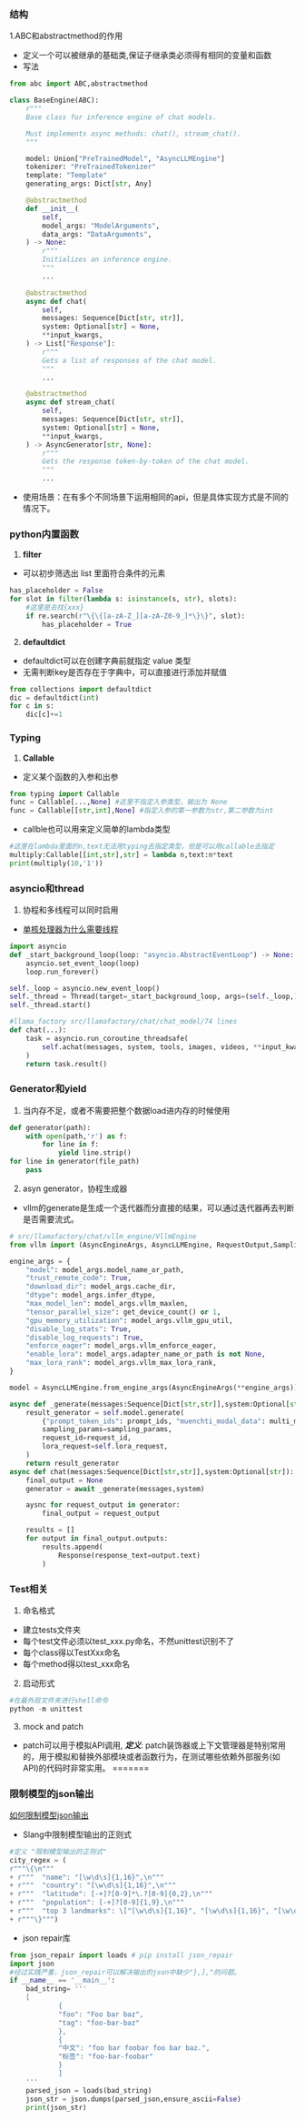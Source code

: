 ### 结构
1.ABC和abstractmethod的作用
- 定义一个可以被继承的基础类,保证子继承类必须得有相同的变量和函数
- 写法
```python 
from abc import ABC,abstractmethod

class BaseEngine(ABC):
    r"""
    Base class for inference engine of chat models.

    Must implements async methods: chat(), stream_chat().
    """

    model: Union["PreTrainedModel", "AsyncLLMEngine"]
    tokenizer: "PreTrainedTokenizer"
    template: "Template"
    generating_args: Dict[str, Any]

    @abstractmethod
    def __init__(
        self,
        model_args: "ModelArguments",
        data_args: "DataArguments",
    ) -> None:
        r"""
        Initializes an inference engine.
        """
        ...

    @abstractmethod
    async def chat(
        self,
        messages: Sequence[Dict[str, str]],
        system: Optional[str] = None,
        **input_kwargs,
    ) -> List["Response"]:
        r"""
        Gets a list of responses of the chat model.
        """
        ...

    @abstractmethod
    async def stream_chat(
        self,
        messages: Sequence[Dict[str, str]],
        system: Optional[str] = None,
        **input_kwargs,
    ) -> AsyncGenerator[str, None]:
        r"""
        Gets the response token-by-token of the chat model.
        """
        ...
```
- 使用场景：在有多个不同场景下运用相同的api，但是具体实现方式是不同的情况下。


### python内置函数
1. **filter**
- 可以初步筛选出 list 里面符合条件的元素
```python
has_placeholder = False
for slot in filter(lambda s: isinstance(s, str), slots):
    #这里是去找{xxx}
    if re.search(r"\{\{[a-zA-Z_][a-zA-Z0-9_]*\}\}", slot):
        has_placeholder = True
```
2. **defaultdict**
- defaultdict可以在创建字典前就指定 value 类型
- 无需判断key是否存在于字典中，可以直接进行添加并赋值
```python
from collections import defaultdict
dic = defaultdict(int)
for c in s:
    dic[c]+=1
```
### Typing
1. **Callable**
- 定义某个函数的入参和出参
```python
from typing import Callable
func = Callable[...,None] #这里不指定入参类型，输出为 None
func = Callable[[str,int],None] #指定入参的第一参数为str,第二参数为int
```
- callble也可以用来定义简单的lambda类型
```python
#这里在lambda里面的n,text无法用typing去指定类型，但是可以用callable去指定
multiply:Callable[[int,str],str] = lambda n,text:n*text
print(multiply(10,'1'))
```
### asyncio和thread
1. 协程和多线程可以同时启用

- [单核处理器为什么需要线程](https://www.bilibili.com/list/watchlater?oid=113567089035565&bvid=BV1eCz6YVEAb&spm_id_from=333.1245.top_right_bar_window_view_later.content.click)
```python
import asyncio
def _start_background_loop(loop: "asyncio.AbstractEventLoop") -> None:
    asyncio.set_event_loop(loop)
    loop.run_forever()

self._loop = asyncio.new_event_loop()
self._thread = Thread(target=_start_background_loop, args=(self._loop,), daemon=True)
self._thread.start()

#llama_factory src/llamafactory/chat/chat_model/74 lines
def chat(...):
    task = asyncio.run_coroutine_threadsafe(
        self.achat(messages, system, tools, images, videos, **input_kwargs), self._loop
    )
    return task.result()
```


### Generator和yield
1. 当内存不足，或者不需要把整个数据load进内存的时候使用
```python
def generator(path):
    with open(path,'r') as f:
        for line in f:
            yield line.strip()
for line in generator(file_path)
    pass
```
2. asyn generator，协程生成器
- vllm的generate是生成一个迭代器而分直接的结果，可以通过迭代器再去判断是否需要流式。
```python
# src/llamafactory/chat/vllm_engine/VllmEngine
from vllm import (AsyncEngineArgs, AsyncLLMEngine, RequestOutput,SamplingParams)

engine_args = {
    "model": model_args.model_name_or_path,
    "trust_remote_code": True,
    "download_dir": model_args.cache_dir,
    "dtype": model_args.infer_dtype,
    "max_model_len": model_args.vllm_maxlen,
    "tensor_parallel_size": get_device_count() or 1,
    "gpu_memory_utilization": model_args.vllm_gpu_util,
    "disable_log_stats": True,
    "disable_log_requests": True,
    "enforce_eager": model_args.vllm_enforce_eager,
    "enable_lora": model_args.adapter_name_or_path is not None,
    "max_lora_rank": model_args.vllm_max_lora_rank,
}

model = AsyncLLMEngine.from_engine_args(AsyncEngineArgs(**engine_args))

async def _generate(messages:Sequence[Dict[str,str]],system:Optional[str]):
    result_generator = self.model.generate(
        {"prompt_token_ids": prompt_ids, "muenchti_modal_data": multi_modal_data},
        sampling_params=sampling_params,
        request_id=request_id,
        lora_request=self.lora_request,
    )
    return result_generator
async def chat(messages:Sequence[Dict[str,str]],system:Optional[str]):
    final_output = None
    generator = await _generate(messages,system)

    aysnc for request_output in generator:
        final_output = request_output

    results = []
    for output in final_output.outputs:
        results.append(
            Response(response_text=output.text)
        )
```


### Test相关

1. 命名格式
- 建立tests文件夹
- 每个test文件必须以test_xxx.py命名，不然unittest识别不了
- 每个class得以TestXxx命名
- 每个method得以test_xxx命名

2. 启动形式
```python
#在最外层文件夹进行shell命令
python -m unittest
```


3. mock and patch 

- patch可以用于模拟API调用, ***定义***: patch装饰器或上下文管理器是特别常用的，用于模拟和替换外部模块或者函数行为，在测试哪些依赖外部服务(如API)的代码时非常实用。
=======
### 限制模型的json输出
[如何限制模型json输出](https://mp.weixin.qq.com/s/MNj_EQ62UZC9SlOTtfYy4g)
- Slang中限制模型输出的正则式
```python
#定义 "限制模型输出的正则式"
city_regex = (    
r"""\{\n"""    
+ r"""  "name": "[\w\d\s]{1,16}",\n"""    
+ r"""  "country": "[\w\d\s]{1,16}",\n"""    
+ r"""  "latitude": [-+]?[0-9]*\.?[0-9]{0,2},\n"""    
+ r"""  "population": [-+]?[0-9]{1,9},\n"""    
+ r"""  "top 3 landmarks": \["[\w\d\s]{1,16}", "[\w\d\s]{1,16}", "[\w\d\s]{1,16}"\]\n"""    
+ r"""\}""")
```


- json repair库

```python
from json_repair import loads # pip install json_repair
import json
#经过实践严重，json_repair可以解决输出的json中缺少"},],"的问题。
if __name__ == '__main__':        
    bad_string= '''
    [            
            {                
            "foo": "Foo bar baz",                
            "tag": "foo-bar-baz"            
            },            
            {                
            "中文": "foo bar foobar foo bar baz.",                
            "标签": "foo-bar-foobar"            
            }        
            ]
    '''        
    parsed_json = loads(bad_string)    
    json_str = json.dumps(parsed_json,ensure_ascii=False)    
    print(json_str)
```
